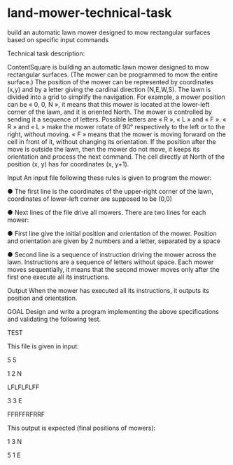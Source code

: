 # land-mower-technical-task
build an automatic lawn mower designed to mow rectangular surfaces based on specific input commands

Technical task description:

ContentSquare is building an automatic lawn mower designed to mow rectangular surfaces. (The mower can be programmed to mow the entire surface.)
The position of the mower can be represented by coordinates (x,y) and by a letter giving the cardinal direction (N,E,W,S). The lawn is divided into a grid to simplify the navigation. For example, a mower position can be « 0, 0, N », it means that this mower is located at the lower-left corner of the lawn, and it is oriented North.
The mower is controlled by sending it a sequence of letters. Possible letters are « R », « L » and « F ». « R » and « L » make the mower rotate of 90° respectively to the left or to the right, without moving. « F » means that the mower is moving forward on the cell in front of it, without changing its orientation.
If the position after the move is outside the lawn, then the mower do not move, it keeps its orientation and process the next command. The cell directly at North of the position (x, y) has for coordinates (x, y+1).

Input
An input file following these rules is given to program the mower:

● The first line is the coordinates of the upper-right corner of the lawn, coordinates of lower-left corner are supposed to be (0,0)

● Next lines of the file drive all mowers. There are two lines for each mower:

● First line give the initial position and orientation of the mower. Position and orientation are given by 2 numbers and a letter, separated by a space

● Second line is a sequence of instruction driving the mower across the lawn. Instructions are a sequence of letters without space. Each mower moves sequentially, it means that the second mower moves only after the first one execute all its instructions.

Output
When the mower has executed all its instructions, it outputs its position and orientation.

GOAL
Design and write a program implementing the above specifications and validating the following test.

TEST

This file is given in input:

5 5

1 2 N

LFLFLFLFF

3 3 E

FFRFFRFRRF

This output is expected (final positions of mowers):

1 3 N

5 1 E
